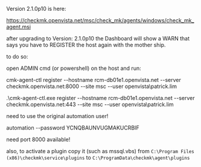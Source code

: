 Version 2.1.0p10 is here:

https://checkmk.openvista.net/msc/check_mk/agents/windows/check_mk_agent.msi

after upgrading to Version: 2.1.0p10 the Dashboard will show a WARN that says you have to REGISTER the host again with the mother ship.

to do so:

open ADMIN cmd (or powershell) on the host and run:

cmk-agent-ctl register --hostname rcm-db01e1.openvista.net --server checkmk.openvista.net:8000 --site msc --user openvista\patrick.lim

.\cmk-agent-ctl.exe register --hostname rcm-db01e1.openvista.net --server checkmk.openvista.net:443 --site msc --user openvista\patrick.lim

need to use the original automation user!

automation --password YCNQBAUNVUGMAKUCRBIF

need port 8000 available!

also, to activate a plugin copy it (such as mssql.vbs) 
from `C:\Program Files (x86)\checkmk\service\plugins` 
to `C:\ProgramData\checkmk\agent\plugins`